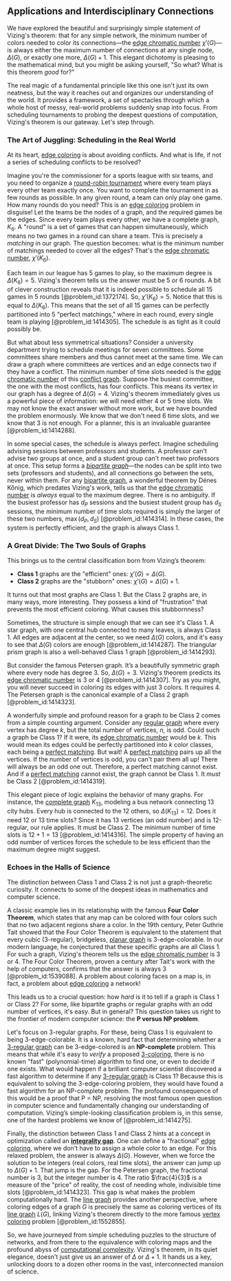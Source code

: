 ## Applications and Interdisciplinary Connections

We have explored the beautiful and surprisingly simple statement of Vizing's theorem: that for any simple network, the minimum number of colors needed to color its connections—the [edge chromatic number](@article_id:275252) $\chi'(G)$—is always either the maximum number of connections at any single node, $\Delta(G)$, or exactly one more, $\Delta(G)+1$. This elegant dichotomy is pleasing to the mathematical mind, but you might be asking yourself, "So what? What is this theorem *good* for?"

The real magic of a fundamental principle like this one isn't just its own neatness, but the way it reaches out and organizes our understanding of the world. It provides a framework, a set of spectacles through which a whole host of messy, real-world problems suddenly snap into focus. From scheduling tournaments to probing the deepest questions of computation, Vizing's theorem is our gateway. Let's step through.

### The Art of Juggling: Scheduling in the Real World

At its heart, [edge coloring](@article_id:270853) is about avoiding conflicts. And what is life, if not a series of scheduling conflicts to be resolved?

Imagine you're the commissioner for a sports league with six teams, and you need to organize a [round-robin tournament](@article_id:267650) where every team plays every other team exactly once. You want to complete the tournament in as few rounds as possible. In any given round, a team can only play one game. How many rounds do you need? This is an [edge coloring](@article_id:270853) problem in disguise! Let the teams be the nodes of a graph, and the required games be the edges. Since every team plays every other, we have a complete graph, $K_6$. A "round" is a set of games that can happen simultaneously, which means no two games in a round can share a team. This is precisely a *matching* in our graph. The question becomes: what is the minimum number of matchings needed to cover all the edges? That's the [edge chromatic number](@article_id:275252), $\chi'(K_6)$.

Each team in our league has 5 games to play, so the maximum degree is $\Delta(K_6)=5$. Vizing's theorem tells us the answer must be 5 or 6 rounds. A bit of clever construction reveals that it is indeed possible to schedule all 15 games in 5 rounds [@problem_id:1372174]. So, $\chi'(K_6)=5$. Notice that this is equal to $\Delta(K_6)$. This means that the set of all 15 games can be perfectly partitioned into 5 "perfect matchings," where in each round, every single team is playing [@problem_id:1414305]. The schedule is as tight as it could possibly be.

But what about less symmetrical situations? Consider a university department trying to schedule meetings for seven committees. Some committees share members and thus cannot meet at the same time. We can draw a graph where committees are vertices and an edge connects two if they have a conflict. The minimum number of time slots needed is the [edge chromatic number](@article_id:275252) of this [conflict graph](@article_id:272346). Suppose the busiest committee, the one with the most conflicts, has four conflicts. This means its vertex in our graph has a degree of $\Delta(G)=4$. Vizing's theorem immediately gives us a powerful piece of information: we will need either 4 or 5 time slots. We may not know the exact answer without more work, but we have bounded the problem enormously. We know that we don't need 6 time slots, and we know that 3 is not enough. For a planner, this is an invaluable guarantee [@problem_id:1414288].

In some special cases, the schedule is always perfect. Imagine scheduling advising sessions between professors and students. A professor can't advise two groups at once, and a student group can't meet two professors at once. This setup forms a *[bipartite graph](@article_id:153453)*—the nodes can be split into two sets (professors and students), and all connections go between the sets, never within them. For any [bipartite graph](@article_id:153453), a wonderful theorem by Dénes Kőnig, which predates Vizing's work, tells us that the [edge chromatic number](@article_id:275252) is *always* equal to the maximum degree. There is no ambiguity. If the busiest professor has $d_P$ sessions and the busiest student group has $d_S$ sessions, the minimum number of time slots required is simply the larger of these two numbers, $\max(d_P, d_S)$ [@problem_id:1414314]. In these cases, the system is perfectly efficient, and the graph is always Class 1.

### A Great Divide: The Two Souls of Graphs

This brings us to the central classification born from Vizing’s theorem:
- **Class 1** graphs are the "efficient" ones: $\chi'(G) = \Delta(G)$.
- **Class 2** graphs are the "stubborn" ones: $\chi'(G) = \Delta(G) + 1$.

It turns out that most graphs are Class 1. But the Class 2 graphs are, in many ways, more interesting. They possess a kind of "frustration" that prevents the most efficient coloring. What causes this stubbornness?

Sometimes, the structure is simple enough that we can see it's Class 1. A star graph, with one central hub connected to many leaves, is always Class 1. All edges are adjacent at the center, so we need $\Delta(G)$ colors, and it's easy to see that $\Delta(G)$ colors are enough [@problem_id:1414287]. The triangular prism graph is also a well-behaved Class 1 graph [@problem_id:1414293].

But consider the famous Petersen graph. It’s a beautifully symmetric graph where every node has degree 3. So, $\Delta(G)=3$. Vizing's theorem predicts its [edge chromatic number](@article_id:275252) is 3 or 4 [@problem_id:1414307]. Try as you might, you will never succeed in coloring its edges with just 3 colors. It requires 4. The Petersen graph is the canonical example of a Class 2 graph [@problem_id:1414323].

A wonderfully simple and profound reason for a graph to be Class 2 comes from a simple counting argument. Consider any [regular graph](@article_id:265383) where every vertex has degree $k$, but the total number of vertices, $n$, is odd. Could such a graph be Class 1? If it were, its [edge chromatic number](@article_id:275252) would be $k$. This would mean its edges could be perfectly partitioned into $k$ color classes, each being a [perfect matching](@article_id:273422). But wait! A [perfect matching](@article_id:273422) pairs up all the vertices. If the number of vertices is odd, you can't pair them all up! There will always be an odd one out. Therefore, a perfect matching cannot exist. And if a [perfect matching](@article_id:273422) cannot exist, the graph cannot be Class 1. It *must* be Class 2 [@problem_id:1414319].

This elegant piece of logic explains the behavior of many graphs. For instance, the [complete graph](@article_id:260482) $K_{13}$, modeling a bus network connecting 13 city hubs. Every hub is connected to the 12 others, so $\Delta(K_{13})=12$. Does it need 12 or 13 time slots? Since it has 13 vertices (an odd number) and is 12-regular, our rule applies. It must be Class 2. The minimum number of time slots is $12+1=13$ [@problem_id:1414316]. The simple property of having an odd number of vertices forces the schedule to be less efficient than the maximum degree might suggest.

### Echoes in the Halls of Science

The distinction between Class 1 and Class 2 is not just a graph-theoretic curiosity. It connects to some of the deepest ideas in mathematics and computer science.

A classic example lies in its relationship with the famous **Four Color Theorem**, which states that any map can be colored with four colors such that no two adjacent regions share a color. In the 19th century, Peter Guthrie Tait showed that the Four Color Theorem is equivalent to the statement that every cubic (3-regular), bridgeless, [planar graph](@article_id:269143) is 3-edge-colorable. In our modern language, he conjectured that these specific graphs are all Class 1. For such a graph, Vizing's theorem tells us the [edge chromatic number](@article_id:275252) is 3 or 4. The Four Color Theorem, proven a century after Tait's work with the help of computers, confirms that the answer is always 3 [@problem_id:1539088]. A problem about coloring faces on a map is, in fact, a problem about [edge coloring](@article_id:270853) a network!

This leads us to a crucial question: how *hard* is it to tell if a graph is Class 1 or Class 2? For some, like bipartite graphs or regular graphs with an odd number of vertices, it's easy. But in general? This question takes us right to the frontier of modern computer science: the **P versus NP problem**.

Let's focus on 3-regular graphs. For these, being Class 1 is equivalent to being 3-edge-colorable. It is a known, hard fact that determining whether a [3-regular graph](@article_id:260901) can be 3-edge-colored is an **NP-complete** problem. This means that while it's easy to *verify* a proposed [3-coloring](@article_id:272877), there is no known "fast" (polynomial-time) algorithm to find one, or even to decide if one exists. What would happen if a brilliant computer scientist discovered a fast algorithm to determine if any [3-regular graph](@article_id:260901) is Class 1? Because this is equivalent to solving the 3-edge-coloring problem, they would have found a fast algorithm for an NP-complete problem. The profound consequence of this would be a proof that P = NP, resolving the most famous open question in computer science and fundamentally changing our understanding of computation. Vizing’s simple-looking classification problem is, in this sense, one of the hardest problems we know of [@problem_id:1414275].

Finally, the distinction between Class 1 and Class 2 hints at a concept in optimization called an **[integrality gap](@article_id:635258)**. One can define a "fractional" [edge coloring](@article_id:270853), where we don't have to assign a whole color to an edge. For this relaxed problem, the answer is always $\Delta(G)$. However, when we force the solution to be integers (real colors, real time slots), the answer can jump up to $\Delta(G)+1$. That jump is the gap. For the Petersen graph, the fractional number is 3, but the integer number is 4. The ratio $\frac{4}{3}$ is a measure of the "price" of reality, the cost of needing whole, indivisible time slots [@problem_id:1414323]. This gap is what makes the problem computationally hard. The [line graph](@article_id:274805) provides another perspective, where coloring edges of a graph $G$ is precisely the same as coloring vertices of its [line graph](@article_id:274805) $L(G)$, linking Vizing's theorem directly to the more famous [vertex coloring](@article_id:266994) problem [@problem_id:1552855].

So, we have journeyed from simple scheduling puzzles to the structure of networks, and from there to the equivalence with coloring maps and the profound abyss of [computational complexity](@article_id:146564). Vizing's theorem, in its quiet elegance, doesn't just give us an answer of $\Delta$ or $\Delta+1$. It hands us a key, unlocking doors to a dozen other rooms in the vast, interconnected mansion of science.